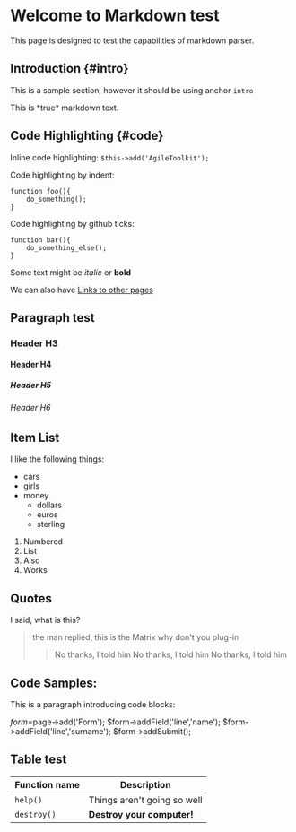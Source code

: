 Welcome to Markdown test
====
This page is designed to test the capabilities of markdown parser.

Introduction {#intro}
----
This is a sample section, however it should be using anchor `intro`

<div markdown="1">
This is *true* markdown text.
</div>

Code Highlighting {#code}
----
Inline code highlighting: `$this->add('AgileToolkit');`

Code highlighting by indent:

    function foo(){
        do_something();
    }

Code highlighting by github ticks:

```
function bar(){
    do_something_else();
}
```

Some text might be *italic* or **bold**

We can also have [Links to other pages](http://yahoo.com/)

Paragraph test
----

### Header H3

#### Header H4

##### Header H5

###### Header H6

Item List
----
I like the following things:

- cars
- girls
- money
  - dollars
  - euros  
  - sterling

1. Numbered
1. List
1. Also
1. Works


Quotes
----

I said, what is this?
> the man replied, this is the Matrix
> why don't you plug-in
> > No thanks, I told him
> > No thanks, I told him
> > No thanks, I told him

Code Samples:
----
This is a paragraph introducing code blocks:

<?Example?>
$form=$page->add('Form');
$form->addField('line','name');
$form->addField('line','surname');
$form->addSubmit();
<?/?>

Table test
----

| Function name | Description                    |
| ------------- | ------------------------------ |
| `help()`      | Things aren't going so well    |
| `destroy()`   | **Destroy your computer!**     |
